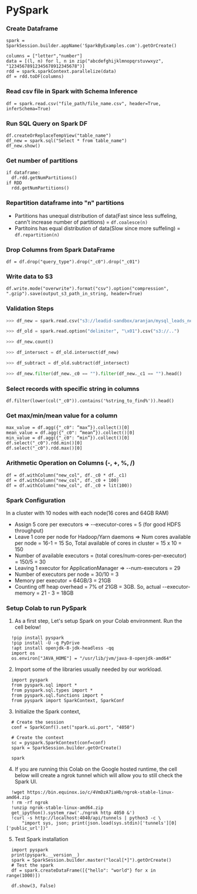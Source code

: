 # PySpark

### Create Dataframe
```
spark = SparkSession.builder.appName('SparkByExamples.com').getOrCreate()

columns = ["letter","number"]
data = [(l, n) for l, n in zip("abcdefghijklmnopqrstuvwxyz", "12345678912345678912345678")]
rdd = spark.sparkContext.parallelize(data)
df = rdd.toDF(columns)
```

### Read csv file in Spark with Schema Inference
```
df = spark.read.csv("file_path/file_name.csv", header=True, inferSchema=True)
```

### Run SQL Query on Spark DF
```
df.createOrReplaceTempView("table_name")
df_new = spark.sql("Select * from table_name")
df_new.show()
```

### Get number of partitions
```
if dataframe:
  df.rdd.getNumPartitions()
if RDD
  rdd.getNumPartitions()
```

### Repartition dataframe into "n" partitions
* Partitions has unequal distribution of data(Fast since less suffeling, cann't increase number of partitions) = `df.coalesce(n)`
* Partitoins has equal distribution of data(Slow since more suffeling) = `df.repartition(n)`

### Drop Columns from Spark DataFrame

`df = df.drop("query_type").drop("_c0").drop("_c01")`

### Write data to S3

`df.write.mode("overwrite").format("csv").option("compression", ".gzip").save(output_s3_path_in_string, header=True)`

### Validation Steps
```python
>>> df_new = spark.read.csv("s3://leadid-sandbox/aranjan/mysql_leads_new")

>>> df_old = spark.read.option("delimiter", "\x01").csv("s3://..")

>>> df_new.count()

>>> df_intersect = df_old.intersect(df_new)

>>> df_subtract = df_old.subtract(df_intersect)

>>> df_new.filter(df_new._c0 == "").filter(df_new._c1 == "").head()
```

### Select records with specific string in columns

`df.filter(lower(col("_c0")).contains('%string_to_find%')).head()`

### Get max/min/mean value for a column
```
max_value = df.agg({"_c0": “max”}).collect()[0]
mean_value = df.agg({"_c0": “mean”}).collect()[0]
min_value = df.agg({"_c0": “min”}).collect()[0]
df.select("_c0").rdd.min()[0]
df.select("_c0").rdd.max()[0]
```
### Arithmetic Operation on Columns (-, +, %, /)
```
df = df.withColumn("new_col", df._c0 * df._c1)
df = df.withColumn("new_col", df._c0 + 100)
df = df.withColumn("new_col", df._c0 + lit(100))
```

### Spark Configuration
In a cluster with 10 nodes with each node(16 cores and 64GB RAM)
* Assign 5 core per executors => --executor-cores = 5 (for good HDFS throughput)
* Leave 1 core per node for Hadoop/Yarn daemons => Num cores available per node = 16-1 = 15
  So, Total available of cores in cluster = 15 x 10 = 150
* Number of available executors = (total cores/num-cores-per-executor) = 150/5 = 30
* Leaving 1 executor for ApplicationManager => --num-executors = 29
* Number of executors per node = 30/10 = 3
* Memory per executor = 64GB/3 = 21GB
* Counting off heap overhead = 7% of 21GB = 3GB. So, actual --executor-memory = 21 - 3 = 18GB

### Setup Colab to run PySpark
1. As a first step, Let's setup Spark on your Colab environment. Run the cell below!
```[Python]
  !pip install pyspark
  !pip install -U -q PyDrive
  !apt install openjdk-8-jdk-headless -qq
  import os
  os.environ["JAVA_HOME"] = "/usr/lib/jvm/java-8-openjdk-amd64"
```
2. Import some of the libraries usually needed by our workload.
```[Python]
  import pyspark
  from pyspark.sql import *
  from pyspark.sql.types import *
  from pyspark.sql.functions import *
  from pyspark import SparkContext, SparkConf
```
3. Initialize the Spark context, 
```[Python]
  # Create the session
  conf = SparkConf().set("spark.ui.port", "4050")

  # Create the context
  sc = pyspark.SparkContext(conf=conf)
  spark = SparkSession.builder.getOrCreate()

  spark
```
4. If you are running this Colab on the Google hosted runtime, the cell below will create a ngrok tunnel which will allow you to still check the Spark UI.
```[Python]
  !wget https://bin.equinox.io/c/4VmDzA7iaHb/ngrok-stable-linux-amd64.zip
  ! rm -rf ngrok
  !unzip ngrok-stable-linux-amd64.zip
  get_ipython().system_raw('./ngrok http 4050 &')
  !curl -s http://localhost:4040/api/tunnels | python3 -c \
      "import sys, json; print(json.load(sys.stdin)['tunnels'][0]['public_url'])"
```
5. Test Spark installation
```[Python]
  import pyspark
  print(pyspark.__version__)
  spark = SparkSession.builder.master("local[*]").getOrCreate()
  # Test the spark 
  df = spark.createDataFrame([{"hello": "world"} for x in range(1000)])

  df.show(3, False)
```
